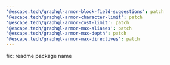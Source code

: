 ```yaml
---
'@escape.tech/graphql-armor-block-field-suggestions': patch
'@escape.tech/graphql-armor-character-limit': patch
'@escape.tech/graphql-armor-cost-limit': patch
'@escape.tech/graphql-armor-max-aliases': patch
'@escape.tech/graphql-armor-max-depth': patch
'@escape.tech/graphql-armor-max-directives': patch
---
```


fix: readme package name
